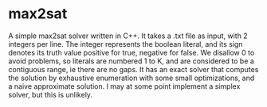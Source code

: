 # max2sat
A simple max2sat solver written in C++. It takes a .txt file as input, with 2 integers per line. The integer represents the boolean literal, and its sign denotes its truth value positive for true, negative for false. We disallow 0 to avoid problems, so literals are numbered 1 to K, and are considered to be a contiguous range, ie there are no gaps. It has an exact solver that computes the solution by exhaustive enumeration with some small optimizations, and a naive approximate solution. I may at some point implement a simplex solver, but this is unlikely.
